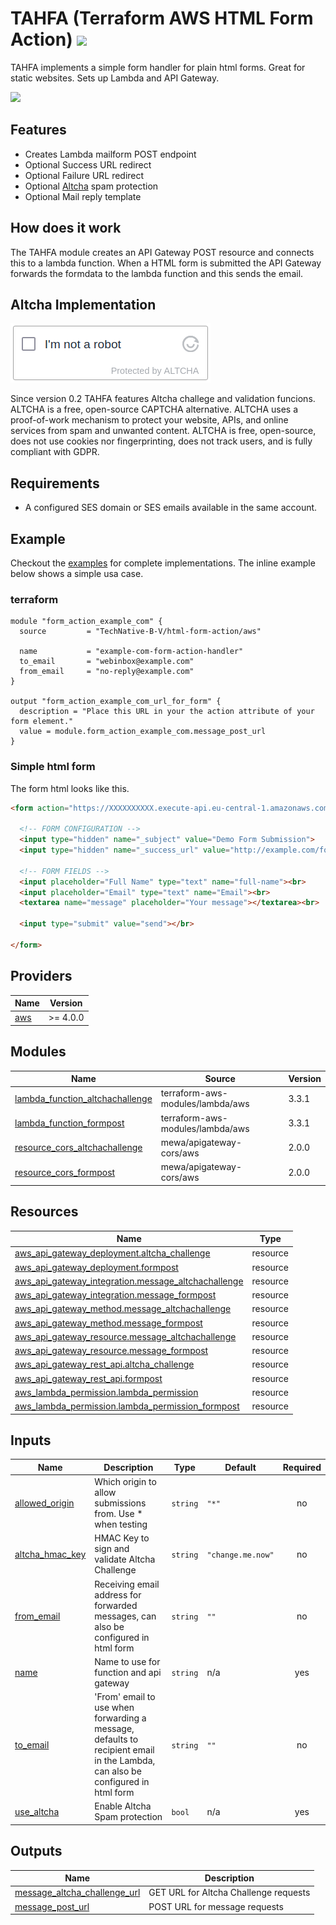 # TAHFA (Terraform AWS HTML Form Action) ![](https://img.shields.io/github/workflow/status/wearetechnative/terraform-aws-html-form-action/Lint?style=plastic)

TAHFA implements a simple form handler for plain html forms. Great for static
websites. Sets up Lambda and API Gateway.

[![](we-are-technative.png)](https://www.technative.nl)

## Features

- Creates Lambda mailform POST endpoint
- Optional Success URL redirect
- Optional Failure URL redirect
- Optional [Altcha](https://altcha.org) spam protection
- Optional Mail reply template

## How does it work

The TAHFA module creates an API Gateway POST resource and connects this to a
lambda function. When a HTML form is submitted the API Gateway forwards the
formdata to the lambda function and this sends the email.

## Altcha Implementation

![](altcha.png)

Since version 0.2 TAHFA features Altcha challege and validation funcions.
ALTCHA is a free, open-source CAPTCHA alternative. ALTCHA uses a proof-of-work
mechanism to protect your website, APIs, and online services from spam and
unwanted content. ALTCHA is free, open-source, does not use cookies nor
fingerprinting, does not track users, and is fully compliant with GDPR.

## Requirements

- A configured SES domain or SES emails available in the same account.

## Example

Checkout the [examples](./examples) for complete implementations. The inline example below
shows a simple usa case.

### terraform

```hcl
module "form_action_example_com" {
  source         = "TechNative-B-V/html-form-action/aws"

  name           = "example-com-form-action-handler"
  to_email       = "webinbox@example.com"
  from_email     = "no-reply@example.com"
}

output "form_action_example_com_url_for_form" {
  description = "Place this URL in your the action attribute of your form element."
  value = module.form_action_example_com.message_post_url
}
```

### Simple html form

The form html looks like this.

```html
<form action="https://XXXXXXXXXX.execute-api.eu-central-1.amazonaws.com/formpost/message" method="post">

  <!-- FORM CONFIGURATION -->
  <input type="hidden" name="_subject" value="Demo Form Submission">
  <input type="hidden" name="_success_url" value="http://example.com/form_success.html">

  <!-- FORM FIELDS -->
  <input placeholder="Full Name" type="text" name="full-name"><br>
  <input placeholder="Email" type="text" name="Email"><br>
  <textarea name="message" placeholder="Your message"></textarea><br>

  <input type="submit" value="send"></br>

</form>
```

<!-- BEGIN_TF_DOCS -->
## Providers

| Name | Version |
|------|---------|
| <a name="provider_aws"></a> [aws](#provider\_aws) | >= 4.0.0 |

## Modules

| Name | Source | Version |
|------|--------|---------|
| <a name="module_lambda_function_altchachallenge"></a> [lambda\_function\_altchachallenge](#module\_lambda\_function\_altchachallenge) | terraform-aws-modules/lambda/aws | 3.3.1 |
| <a name="module_lambda_function_formpost"></a> [lambda\_function\_formpost](#module\_lambda\_function\_formpost) | terraform-aws-modules/lambda/aws | 3.3.1 |
| <a name="module_resource_cors_altchachallenge"></a> [resource\_cors\_altchachallenge](#module\_resource\_cors\_altchachallenge) | mewa/apigateway-cors/aws | 2.0.0 |
| <a name="module_resource_cors_formpost"></a> [resource\_cors\_formpost](#module\_resource\_cors\_formpost) | mewa/apigateway-cors/aws | 2.0.0 |

## Resources

| Name | Type |
|------|------|
| [aws_api_gateway_deployment.altcha_challenge](https://registry.terraform.io/providers/hashicorp/aws/latest/docs/resources/api_gateway_deployment) | resource |
| [aws_api_gateway_deployment.formpost](https://registry.terraform.io/providers/hashicorp/aws/latest/docs/resources/api_gateway_deployment) | resource |
| [aws_api_gateway_integration.message_altchachallenge](https://registry.terraform.io/providers/hashicorp/aws/latest/docs/resources/api_gateway_integration) | resource |
| [aws_api_gateway_integration.message_formpost](https://registry.terraform.io/providers/hashicorp/aws/latest/docs/resources/api_gateway_integration) | resource |
| [aws_api_gateway_method.message_altchachallenge](https://registry.terraform.io/providers/hashicorp/aws/latest/docs/resources/api_gateway_method) | resource |
| [aws_api_gateway_method.message_formpost](https://registry.terraform.io/providers/hashicorp/aws/latest/docs/resources/api_gateway_method) | resource |
| [aws_api_gateway_resource.message_altchachallenge](https://registry.terraform.io/providers/hashicorp/aws/latest/docs/resources/api_gateway_resource) | resource |
| [aws_api_gateway_resource.message_formpost](https://registry.terraform.io/providers/hashicorp/aws/latest/docs/resources/api_gateway_resource) | resource |
| [aws_api_gateway_rest_api.altcha_challenge](https://registry.terraform.io/providers/hashicorp/aws/latest/docs/resources/api_gateway_rest_api) | resource |
| [aws_api_gateway_rest_api.formpost](https://registry.terraform.io/providers/hashicorp/aws/latest/docs/resources/api_gateway_rest_api) | resource |
| [aws_lambda_permission.lambda_permission](https://registry.terraform.io/providers/hashicorp/aws/latest/docs/resources/lambda_permission) | resource |
| [aws_lambda_permission.lambda_permission_formpost](https://registry.terraform.io/providers/hashicorp/aws/latest/docs/resources/lambda_permission) | resource |

## Inputs

| Name | Description | Type | Default | Required |
|------|-------------|------|---------|:--------:|
| <a name="input_allowed_origin"></a> [allowed\_origin](#input\_allowed\_origin) | Which origin to allow submissions from. Use * when testing | `string` | `"*"` | no |
| <a name="input_altcha_hmac_key"></a> [altcha\_hmac\_key](#input\_altcha\_hmac\_key) | HMAC Key to sign and validate Altcha Challenge | `string` | `"change.me.now"` | no |
| <a name="input_from_email"></a> [from\_email](#input\_from\_email) | Receiving email address for forwarded messages, can also be configured in html form | `string` | `""` | no |
| <a name="input_name"></a> [name](#input\_name) | Name to use for function and api gateway | `string` | n/a | yes |
| <a name="input_to_email"></a> [to\_email](#input\_to\_email) | 'From' email to use when forwarding a message, defaults to recipient email in the Lambda, can also be configured in html form | `string` | `""` | no |
| <a name="input_use_altcha"></a> [use\_altcha](#input\_use\_altcha) | Enable Altcha Spam protection | `bool` | n/a | yes |

## Outputs

| Name | Description |
|------|-------------|
| <a name="output_message_altcha_challenge_url"></a> [message\_altcha\_challenge\_url](#output\_message\_altcha\_challenge\_url) | GET URL for Altcha Challenge requests |
| <a name="output_message_post_url"></a> [message\_post\_url](#output\_message\_post\_url) | POST URL for message requests |
<!-- END_TF_DOCS -->
